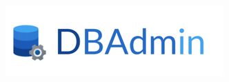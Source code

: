 <p align="center">
  <picture>
    <source srcset="docs/assets/Banner-dark.png" media="(prefers-color-scheme: dark)">
    <img alt="FastBoot" src="docs/assets/Banner.png">
  </picture>
</p>
